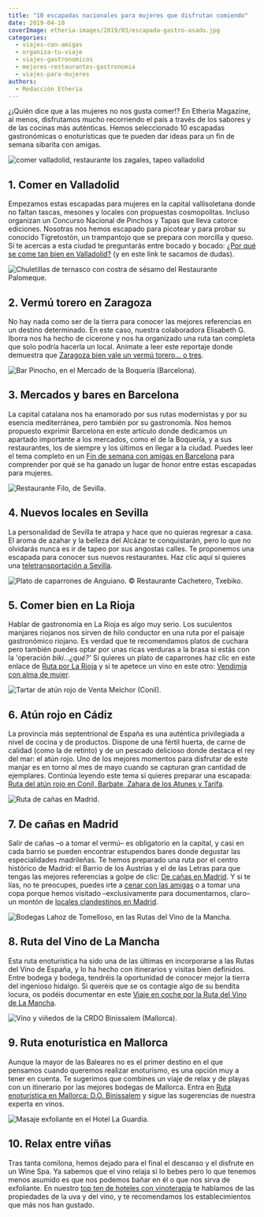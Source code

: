 ```yaml
---
title: "10 escapadas nacionales para mujeres que disfrutan comiendo"
date: 2019-04-10
coverImage: etheria-images/2019/03/escapada-gastro-asado.jpg
categories: 
  - viajes-con-amigas
  - organiza-tu-viaje
  - viajes-gastronomicos
  - mejores-restaurantes-gastronomia
  - viajes-para-mujeres
authors: 
  - Redacción Etheria
---
```


¿¡Quién dice que a las mujeres no nos gusta comer!? En Etheria Magazine, al menos, 
disfrutamos mucho recorriendo el país a través de los sabores y de las cocinas más 
auténticas. Hemos seleccionado 10 escapadas gastronómicas o enoturísticas que te pueden 
dar ideas para un fin de semana sibarita con amigas. 

![comer valladolid, restaurante los zagales, tapeo valladolid](etheria-images/2019/01/comer-valladolid-los-zagales-e1553175464492.jpg "Pide un 'Tigretostón' en el restaurante Los Zagales (Valladolid).")

## 1\. Comer en Valladolid

Empezamos estas escapadas para mujeres en la capital vallisoletana donde no faltan 
tascas, mesones y locales con propuestas cosmopolitas. Incluso organizan un Concurso 
Nacional de Pinchos y Tapas que lleva catorce ediciones. Nosotras nos hemos escapado 
para picotear y para probar su conocido Tigretostón, un trampantojo que se prepara con 
morcilla y queso. Si te acercas a esta ciudad te preguntarás entre bocado y bocado: [¿Por 
qué se come tan bien en 
Valladolid?](https://etheriamagazine.com/2019/01/31/bares-imprescindibles-finde-valladolid/) 
(y en este link te sacamos de dudas). 

![Chuletillas de ternasco con costra de sésamo del Restaurante Palomeque.](etheria-images/2019/02/Zaragoza-restaurante-Palomeque.jpg "Chuletillas de ternasco con costra de sésamo del © Restaurante Palomeque.")

## 2\. Vermú torero en Zaragoza

No hay nada como ser de la tierra para conocer las mejores referencias en un destino 
determinado. En este caso, nuestra colaboradora Elisabeth G. Iborra nos ha hecho de 
cicerone y nos ha organizado una ruta tan completa que solo podría hacerla un local. 
Anímate a leer este reportaje donde demuestra que [Zaragoza bien vale un vermú torero... 
o tres](https://etheriamagazine.com/2019/02/12/mejores-bares-viaje-zaragoza/). 

![Bar Pinocho, en el Mercado de la Boquería (Barcelona).](etheria-images/2019/03/Barcelona-Pinocho-en-la-Boquería.jpg "Bar Pinocho, en el Mercado de la Boquería (Barcelona). © Félix Lorenzo")

## 3\. Mercados y bares en Barcelona

La capital catalana nos ha enamorado por sus rutas modernistas y por su esencia 
mediterránea, pero también por su gastronomía. Nos hemos propuesto exprimir Barcelona en 
este artículo donde dedicamos un apartado importante a los mercados, como el de la 
Boquería, y a sus restaurantes, los de siempre y los últimos en llegar a la ciudad. 
Puedes leer el tema completo en un [Fin de semana con amigas en 
Barcelona](https://etheriamagazine.com/2019/03/12/guia-que-ver-hacer-dormir-barcelona-con-amigas/) 
para comprender por qué se ha ganado un lugar de honor entre estas escapadas para 
mujeres. 

![Restaurante Filo, de Sevilla.](etheria-images/2019/01/viaje-mujeres-filo-sevilla.jpg "Restaurante Filo, de Sevilla.")

## 4\. Nuevos locales en Sevilla

La personalidad de Sevilla te atrapa y hace que no quieras regresar a casa. El aroma de 
azahar y la belleza del Alcázar te conquistarán, pero lo que no olvidarás nunca es ir de 
tapeo por sus angostas calles. Te proponemos una escapada para conocer sus nuevos 
restaurantes. Haz clic aquí si quieres una [teletransportación a 
Sevilla](https://etheriamagazine.com/2019/02/04/viajar-con-amigas-sevilla/). 

![Plato de caparrones de Anguiano. © Restaurante Cachetero, Txebiko.](etheria-images/2019/01/Restaurante-Cachetero-Txebiko.jpg "Plato de caparrones de Anguiano. © Restaurante Cachetero, Txebiko.")

## 5\. Comer bien en La Rioja

Hablar de gastronomía en La Rioja es algo muy serio. Los suculentos manjares riojanos 
nos sirven de hilo conductor en una ruta por el paisaje gastronómico riojano. Es verdad 
que te recomendamos platos de cuchara pero también puedes optar por unas ricas verduras 
a la brasa si estás con la 'operación _biki...¿qué?'_ Si quieres un plato de caparrones 
haz clic en este enlace de [Ruta por La 
Rioja](https://etheriamagazine.com/2019/01/23/ruta-gastronomica-en-la-rioja/) y si te 
apetece un vino en este otro: [Vendimia con alma de 
mujer](https://etheriamagazine.com/2018/10/04/vendimia-en-la-rioja-con-alma-de-mujer/). 

![Tartar de atún rojo de Venta Melchor (Conil).](etheria-images/2018/06/tartar-ruta-del-atun.jpg "Tartar de atún rojo de Venta Melchor (Conil).")

## 6\. Atún rojo en Cádiz

La provincia más septentrional de España es una auténtica privilegiada a nivel de cocina 
y de productos. Dispone de una fértil huerta, de carne de calidad (como la de retinto) y 
de un pescado delicioso donde destaca el rey del mar: el atún rojo. Uno de los mejores 
momentos para disfrutar de este manjar es en torno al mes de mayo cuando se capturan 
gran cantidad de ejemplares. Continúa leyendo este tema si quieres preparar una 
escapada: [Ruta del atún rojo en Conil, Barbate, Zahara de los Atunes y 
Tarifa](https://etheriamagazine.com/2018/06/12/ruta-del-atun-rojo-en-cadiz/). 

![Ruta de cañas en Madrid.](etheria-images/2018/12/Madrid-ruta-de-bares-cerveza-e1553175735714.jpg "Ruta de cañas en Madrid.")

## 7\. De cañas en Madrid

Salir de cañas –o a tomar el vermú– es obligatorio en la capital, y casi en cada barrio 
se pueden encontrar estupendos bares donde degustar las especialidades madrileñas. Te 
hemos preparado una ruta por el centro histórico de Madrid: el Barrio de los Austrias y 
el de las Letras para que tengas las mejores referencias a golpe de clic: [De cañas en 
Madrid](https://etheriamagazine.com/2018/12/28/de-canas-por-el-madrid-de-los-austrias-y-de-las-letras/). 
Y si te lías, no te preocupes, puedes irte a [cenar con las 
amigas](https://etheriamagazine.com/2018/11/09/10-restaurantes-para-salir-a-cenar-con-amigas-en-madrid/) 
o a tomar una copa porque hemos visitado –exclusivamente para documentarnos, claro– un 
montón de [locales clandestinos en 
Madrid](https://etheriamagazine.com/2018/06/28/esto-no-es-lo-que-parece-10-locales-de-madrid-donde-las-apariencias-enganan/). 

![Bodegas Lahoz de Tomelloso, en las Rutas del Vino de la Mancha.](etheria-images/2019/03/Tomelloso-bodegas-lahoz.jpg "Bodegas Lahoz de Tomelloso. © Rutas del Vino de la Mancha.")

## 8\. Ruta del Vino de La Mancha

Esta ruta enoturística ha sido una de las últimas en incorporarse a las Rutas del Vino 
de España, y lo ha hecho con itinerarios y visitas bien definidos. Entre bodega y 
bodega, tendréis la oportunidad de conocer mejor la tierra del ingenioso hidalgo. Si 
queréis que se os contagie algo de su bendita locura, os podéis documentar en este [Viaje 
en coche por la Ruta del Vino de La 
Mancha](https://etheriamagazine.com/2019/03/20/ruta-del-vino-de-la-mancha/). 

![Vino y viñedos de la CRDO Binissalem (Mallorca).](etheria-images/2018/07/Vino-rosado-Enoturismo-Binissalem-Mallorca-e1553175846903.jpg "Vino y viñedos de la © CRDO Binissalem (Mallorca).")

## 9\. Ruta enoturística en Mallorca

Aunque la mayor de las Baleares no es el primer destino en el que pensamos cuando 
queremos realizar enoturismo, es una opción muy a tener en cuenta. Te sugerimos que 
combines un viaje de relax y de playas con un itinerario por las mejores bodegas de 
Mallorca. Entra en [Ruta enoturística en Mallorca: D.O. 
Binissalem](https://etheriamagazine.com/2018/07/26/ruta-del-vino-binissalem-viaje-mallorca-interior/) 
y sigue las sugerencias de nuestra experta en vinos. 

![Masaje exfoliante en el Hotel La Guardia.](etheria-images/2018/10/LA-GUARDIA-MASAJE-EXFOLIANTE-e1553175963452.jpg "Masaje exfoliante en el Hotel La Guardia.")

## 10\. Relax entre viñas

Tras tanta comilona, hemos dejado para el final el descanso y el disfrute en un Wine 
Spa. Ya sabemos que el vino relaja si lo bebes pero lo que tenemos menos asumido es que 
nos podemos bañar en él o que nos sirva de exfoliante. En nuestro [top ten de hoteles 
con 
vinoterapia](https://etheriamagazine.com/2018/10/26/relax-entre-vinas-el-poder-de-la-vinoterapia/) 
te hablamos de las propiedades de la uva y del vino, y te recomendamos los 
establecimientos que más nos han gustado.
